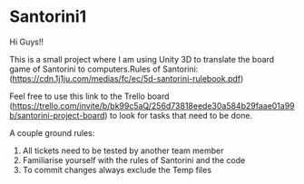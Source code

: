 # Santorini1

Hi Guys!!

This is a small project where I am using Unity 3D to translate the board game of Santorini to computers.Rules of Santorini: 
(https://cdn.1j1ju.com/medias/fc/ec/5d-santorini-rulebook.pdf)
  
Feel free to use this link to the Trello board (https://trello.com/invite/b/bk99c5aQ/256d73818eede30a584b29faae01a99b/santorini-project-board) 
to look for tasks that need to be done. 

A couple ground rules: 

1. All tickets need to be tested by another team member
2. Familiarise yourself with the rules of Santorini and the code
3. To commit changes always exclude the Temp files
